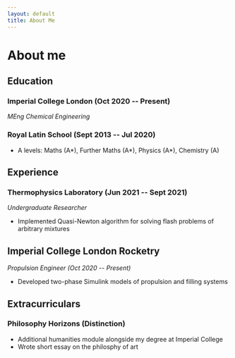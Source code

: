 ```yaml
---
layout: default
title: About Me
---
```

# About me 
## Education 
### Imperial College London (Oct 2020 -- Present)
*MEng Chemical Engineering*
### Royal Latin School (Sept 2013 -- Jul 2020)
- A levels: Maths (A\*), Further Maths (A\*), Physics (A\*), Chemistry (A)

## Experience 
### Thermophysics Laboratory (Jun 2021 -- Sept 2021)
*Undergraduate Researcher*
- Implemented Quasi-Newton algorithm for solving flash problems of arbitrary mixtures 

## Imperial College London Rocketry 
*Propulsion Engineer (Oct 2020 -- Present)*
- Developed two-phase Simulink models of propulsion and filling systems 

## Extracurriculars 
### Philosophy Horizons (Distinction)
- Additional humanities module alongside my degree at Imperial College
- Wrote short essay on the philosphy of art 